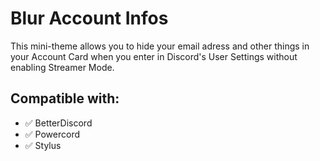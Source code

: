 # Blur Account Infos

This mini-theme allows you to hide your email adress and other things in your Account Card when you enter in Discord's User Settings without enabling Streamer Mode.

## Compatible with:

- ✅ BetterDiscord
- ✅ Powercord
- ✅ Stylus
